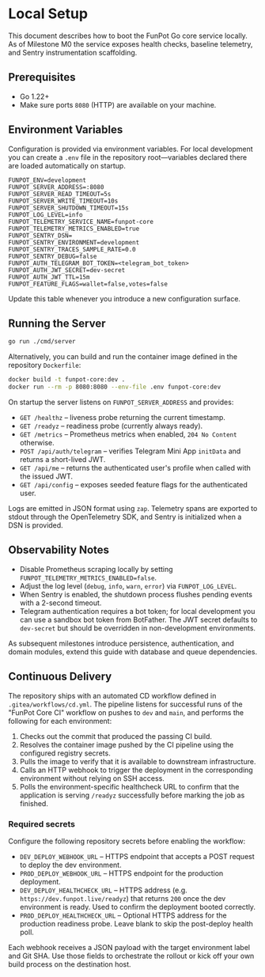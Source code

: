# Local Setup

This document describes how to boot the FunPot Go core service locally. As of
Milestone M0 the service exposes health checks, baseline telemetry, and Sentry
instrumentation scaffolding.

## Prerequisites
- Go 1.22+
- Make sure ports `8080` (HTTP) are available on your machine.

## Environment Variables
Configuration is provided via environment variables. For local development you
can create a `.env` file in the repository root—variables declared there are
loaded automatically on startup.

```env
FUNPOT_ENV=development
FUNPOT_SERVER_ADDRESS=:8080
FUNPOT_SERVER_READ_TIMEOUT=5s
FUNPOT_SERVER_WRITE_TIMEOUT=10s
FUNPOT_SERVER_SHUTDOWN_TIMEOUT=15s
FUNPOT_LOG_LEVEL=info
FUNPOT_TELEMETRY_SERVICE_NAME=funpot-core
FUNPOT_TELEMETRY_METRICS_ENABLED=true
FUNPOT_SENTRY_DSN=
FUNPOT_SENTRY_ENVIRONMENT=development
FUNPOT_SENTRY_TRACES_SAMPLE_RATE=0.0
FUNPOT_SENTRY_DEBUG=false
FUNPOT_AUTH_TELEGRAM_BOT_TOKEN=<telegram_bot_token>
FUNPOT_AUTH_JWT_SECRET=dev-secret
FUNPOT_AUTH_JWT_TTL=15m
FUNPOT_FEATURE_FLAGS=wallet=false,votes=false
```

Update this table whenever you introduce a new configuration surface.

## Running the Server
```bash
go run ./cmd/server
```

Alternatively, you can build and run the container image defined in the
repository `Dockerfile`:

```bash
docker build -t funpot-core:dev .
docker run --rm -p 8080:8080 --env-file .env funpot-core:dev
```

On startup the server listens on `FUNPOT_SERVER_ADDRESS` and provides:
- `GET /healthz` – liveness probe returning the current timestamp.
- `GET /readyz` – readiness probe (currently always ready).
- `GET /metrics` – Prometheus metrics when enabled, `204 No Content` otherwise.
- `POST /api/auth/telegram` – verifies Telegram Mini App `initData` and returns a short-lived JWT.
- `GET /api/me` – returns the authenticated user's profile when called with the issued JWT.
- `GET /api/config` – exposes seeded feature flags for the authenticated user.

Logs are emitted in JSON format using `zap`. Telemetry spans are exported to
stdout through the OpenTelemetry SDK, and Sentry is initialized when a DSN is
provided.

## Observability Notes
- Disable Prometheus scraping locally by setting `FUNPOT_TELEMETRY_METRICS_ENABLED=false`.
- Adjust the log level (`debug`, `info`, `warn`, `error`) via `FUNPOT_LOG_LEVEL`.
- When Sentry is enabled, the shutdown process flushes pending events with a
  2-second timeout.
- Telegram authentication requires a bot token; for local development you can
  use a sandbox bot token from BotFather. The JWT secret defaults to
  `dev-secret` but should be overridden in non-development environments.

As subsequent milestones introduce persistence, authentication, and domain
modules, extend this guide with database and queue dependencies.

## Continuous Delivery
The repository ships with an automated CD workflow defined in
`.gitea/workflows/cd.yml`. The pipeline listens for successful runs of the
"FunPot Core CI" workflow on pushes to `dev` and `main`, and performs the
following for each environment:

1. Checks out the commit that produced the passing CI build.
2. Resolves the container image pushed by the CI pipeline using the configured
   registry secrets.
3. Pulls the image to verify that it is available to downstream infrastructure.
4. Calls an HTTP webhook to trigger the deployment in the corresponding
   environment without relying on SSH access.
5. Polls the environment-specific healthcheck URL to confirm that the
   application is serving `/readyz` successfully before marking the job as
   finished.

### Required secrets
Configure the following repository secrets before enabling the workflow:

- `DEV_DEPLOY_WEBHOOK_URL` – HTTPS endpoint that accepts a POST request to
  deploy the dev environment.
- `PROD_DEPLOY_WEBHOOK_URL` – HTTPS endpoint for the production deployment.
- `DEV_DEPLOY_HEALTHCHECK_URL` – HTTPS address (e.g. `https://dev.funpot.live/readyz`)
  that returns `200` once the dev environment is ready. Used to confirm the
  deployment booted correctly.
- `PROD_DEPLOY_HEALTHCHECK_URL` – Optional HTTPS address for the production
  readiness probe. Leave blank to skip the post-deploy health poll.

Each webhook receives a JSON payload with the target environment label and Git
SHA. Use those fields to orchestrate the rollout or kick off your own build
process on the destination host.
